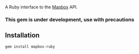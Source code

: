 A Ruby interface to the [Mapbox](https://www.mapbox.com) API.

### This gem is under development, use with precautions

## Installation
    gem install mapbox-ruby


